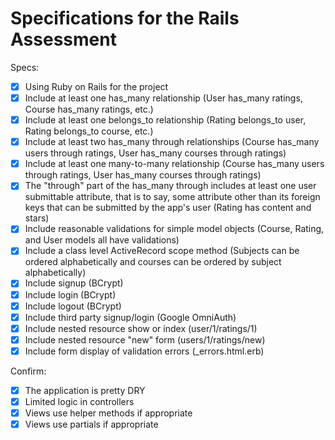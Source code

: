 # Specifications for the Rails Assessment

Specs:
- [x] Using Ruby on Rails for the project
- [x] Include at least one has_many relationship (User has_many ratings, Course has_many ratings, etc.) 
- [x] Include at least one belongs_to relationship (Rating belongs_to user, Rating belongs_to course, etc.)
- [x] Include at least two has_many through relationships (Course has_many users through ratings, User has_many courses through ratings)
- [x] Include at least one many-to-many relationship (Course has_many users through ratings, User has_many courses through ratings)
- [x] The "through" part of the has_many through includes at least one user submittable attribute, that is to say, some attribute other than its foreign keys that can be submitted by the app's user (Rating has content and stars)
- [x] Include reasonable validations for simple model objects (Course, Rating, and User models all have validations)
- [x] Include a class level ActiveRecord scope method (Subjects can be ordered alphabetically and courses can be ordered by subject alphabetically)
- [x] Include signup (BCrypt)
- [x] Include login (BCrypt)
- [x] Include logout (BCrypt)
- [x] Include third party signup/login (Google OmniAuth)
- [x] Include nested resource show or index (user/1/ratings/1)
- [x] Include nested resource "new" form (users/1/ratings/new)
- [x] Include form display of validation errors (_errors.html.erb)

Confirm:
- [x] The application is pretty DRY
- [x] Limited logic in controllers
- [x] Views use helper methods if appropriate
- [x] Views use partials if appropriate